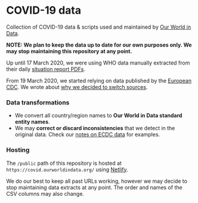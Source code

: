 # COVID-19 data

Collection of COVID-19 data & scripts used and maintained by [Our World in Data](https://ourworldindata.org/coronavirus).

**NOTE: We plan to keep the data up to date for our own purposes only. We may stop maintaining this repository at any point.**

Up until 17 March 2020, we were using WHO data manually extracted from their daily [situation report PDFs](https://www.who.int/emergencies/diseases/novel-coronavirus-2019/situation-reports).

From 19 March 2020, we started relying on data published by the [European CDC](https://www.ecdc.europa.eu/en/publications-data/download-todays-data-geographic-distribution-covid-19-cases-worldwide). We wrote about [why we decided to switch sources](https://ourworldindata.org/covid-sources-comparison).

### Data transformations

- We convert all country/region names to **Our World in Data standard entity names**.
- We may **correct or discard inconsistencies** that we detect in the original data. Check our [notes on ECDC data](input/ecdc/NOTES.md) for examples.

### Hosting

The `/public` path of this repository is hosted at `https://covid.ourworldindata.org/` using [Netlify](https://netlify.com).

We do our best to keep all past URLs working, however we may decide to stop maintaining data extracts at any point. The order and names of the CSV columns may also change.
